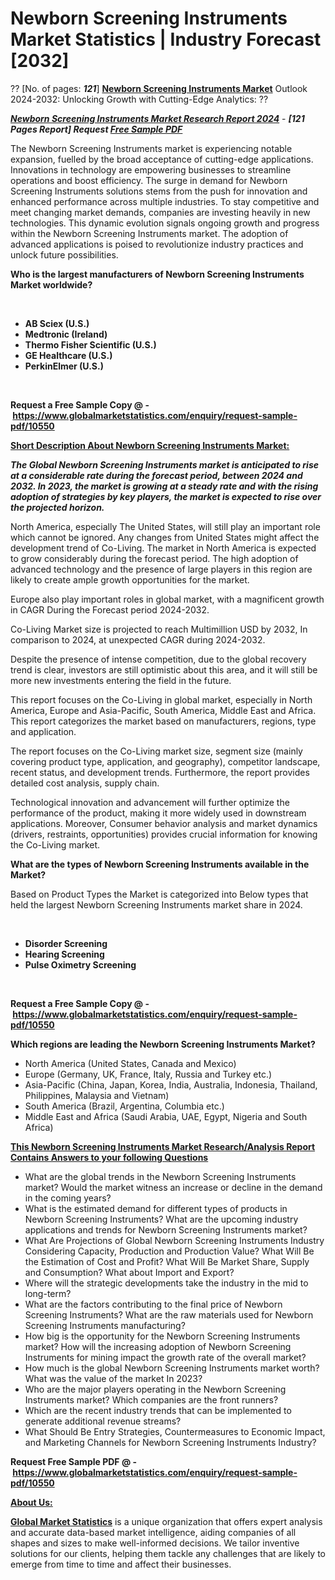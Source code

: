 <h1>Newborn Screening Instruments Market Statistics | Industry Forecast [2032]</h1>
<p>?? [No. of pages:&nbsp;<strong><em>121</em></strong>]&nbsp;<strong><a href="https://www.globalmarketstatistics.com/market-reports/newborn-screening-instruments-market-10550">Newborn Screening Instruments&nbsp;Market</a></strong>&nbsp;Outlook 2024-2032: Unlocking Growth with Cutting-Edge Analytics: ??</p>
<p><strong><em><a href="https://www.globalmarketstatistics.com/market-reports/newborn-screening-instruments-market-10550">Newborn Screening Instruments Market Research Report 2024</a></em></strong>&nbsp;-&nbsp;<strong><em>[121 Pages Report]&nbsp;Request <a href="https://www.globalmarketstatistics.com/enquiry/request-sample-pdf/10550">Free Sample PDF</a></em></strong></p>
<p>The Newborn Screening Instruments market is experiencing notable expansion, fuelled by the broad acceptance of cutting-edge applications. Innovations in technology are empowering businesses to streamline operations and boost efficiency. The surge in demand for Newborn Screening Instruments solutions stems from the push for innovation and enhanced performance across multiple industries. To stay competitive and meet changing market demands, companies are investing heavily in new technologies. This dynamic evolution signals ongoing growth and progress within the Newborn Screening Instruments market. The adoption of advanced applications is poised to revolutionize industry practices and unlock future possibilities.</p>
<p><strong>Who is the largest manufacturers of Newborn Screening Instruments Market worldwide?</strong></p>
<p>&nbsp;</p>
<ul>
<li><strong>AB Sciex (U.S.)</strong></li>
<li><strong>Medtronic (Ireland)</strong></li>
<li><strong>Thermo Fisher Scientific (U.S.)</strong></li>
<li><strong>GE Healthcare (U.S.)</strong></li>
<li><strong>PerkinElmer (U.S.)</strong></li>
</ul>
<p>&nbsp;</p>
<p><strong>Request a Free Sample Copy @ -&nbsp;<a href="https://www.globalmarketstatistics.com/enquiry/request-sample-pdf/10550">https://www.globalmarketstatistics.com/enquiry/request-sample-pdf/10550</a></strong></p>
<p><strong><u>Short Description About Newborn Screening Instruments Market:</u></strong></p>
<p><strong><em>The Global Newborn Screening Instruments market is anticipated to rise at a considerable rate during the forecast period, between 2024 and 2032. In 2023, the market is growing at a steady rate and with the rising adoption of strategies by key players, the market is expected to rise over the projected horizon.</em></strong></p>
<p>North America, especially The United States, will still play an important role which cannot be ignored. Any changes from United States might affect the development trend of Co-Living. The market in North America is expected to grow considerably during the forecast period. The high adoption of advanced technology and the presence of large players in this region are likely to create ample growth opportunities for the market.</p>
<p>Europe also play important roles in global market, with a magnificent growth in CAGR During the Forecast period 2024-2032.</p>
<p>Co-Living Market size is projected to reach Multimillion USD by 2032, In comparison to 2024, at unexpected CAGR during 2024-2032.</p>
<p>Despite the presence of intense competition, due to the global recovery trend is clear, investors are still optimistic about this area, and it will still be more new investments entering the field in the future.</p>
<p>This report focuses on the Co-Living in global market, especially in North America, Europe and Asia-Pacific, South America, Middle East and Africa. This report categorizes the market based on manufacturers, regions, type and application.</p>
<p>The report focuses on the Co-Living market size, segment size (mainly covering product type, application, and geography), competitor landscape, recent status, and development trends. Furthermore, the report provides detailed cost analysis, supply chain.</p>
<p>Technological innovation and advancement will further optimize the performance of the product, making it more widely used in downstream applications. Moreover, Consumer behavior analysis and market dynamics (drivers, restraints, opportunities) provides crucial information for knowing the Co-Living market.</p>
<p><strong>What are the types of Newborn Screening Instruments available in the Market?</strong></p>
<p>Based on Product Types the Market is categorized into Below types that held the largest Newborn Screening Instruments market share in 2024.</p>
<p>&nbsp;</p>
<ul>
<li><strong>Disorder Screening</strong></li>
<li><strong>Hearing Screening</strong></li>
<li><strong>Pulse Oximetry Screening</strong></li>
</ul>
<p>&nbsp;</p>
<p><strong>Request a Free Sample Copy @ -&nbsp;<a href="https://www.globalmarketstatistics.com/enquiry/request-sample-pdf/10550">https://www.globalmarketstatistics.com/enquiry/request-sample-pdf/10550</a></strong></p>
<p><strong>Which regions are leading the Newborn Screening Instruments Market?</strong></p>
<ul>
<li>North America (United States, Canada and Mexico)</li>
<li>Europe (Germany, UK, France, Italy, Russia and Turkey etc.)</li>
<li>Asia-Pacific (China, Japan, Korea, India, Australia, Indonesia, Thailand, Philippines, Malaysia and Vietnam)</li>
<li>South America (Brazil, Argentina, Columbia etc.)</li>
<li>Middle East and Africa (Saudi Arabia, UAE, Egypt, Nigeria and South Africa)</li>
</ul>
<p><strong><u>This Newborn Screening Instruments Market Research/Analysis Report Contains Answers to your following Questions</u></strong></p>
<ul>
<li>What are the global trends in the Newborn Screening Instruments market? Would the market witness an increase or decline in the demand in the coming years?</li>
<li>What is the estimated demand for different types of products in Newborn Screening Instruments? What are the upcoming industry applications and trends for Newborn Screening Instruments market?</li>
<li>What Are Projections of Global Newborn Screening Instruments Industry Considering Capacity, Production and Production Value? What Will Be the Estimation of Cost and Profit? What Will Be Market Share, Supply and Consumption? What about Import and Export?</li>
<li>Where will the strategic developments take the industry in the mid to long-term?</li>
<li>What are the factors contributing to the final price of Newborn Screening Instruments? What are the raw materials used for Newborn Screening Instruments manufacturing?</li>
<li>How big is the opportunity for the Newborn Screening Instruments market? How will the increasing adoption of Newborn Screening Instruments for mining impact the growth rate of the overall market?</li>
<li>How much is the global Newborn Screening Instruments market worth? What was the value of the market In 2023?</li>
<li>Who are the major players operating in the Newborn Screening Instruments market? Which companies are the front runners?</li>
<li>Which are the recent industry trends that can be implemented to generate additional revenue streams?</li>
<li>What Should Be Entry Strategies, Countermeasures to Economic Impact, and Marketing Channels for Newborn Screening Instruments Industry?</li>
</ul>
<p><strong>Request Free Sample PDF @ -&nbsp;<a href="https://www.globalmarketstatistics.com/enquiry/request-sample-pdf/10550">https://www.globalmarketstatistics.com/enquiry/request-sample-pdf/10550</a></strong></p>
<p><strong><u>About Us:</u></strong></p>
<p><strong><a href="https://www.globalmarketstatistics.com/">Global Market Statistics</a></strong>&nbsp;is a unique organization that offers expert analysis and accurate data-based market intelligence, aiding companies of all shapes and sizes to make well-informed decisions. We tailor inventive solutions for our clients, helping them tackle any challenges that are likely to emerge from time to time and affect their businesses.</p>